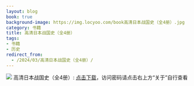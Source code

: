 ```yaml
---
layout: blog
book: true
background-image: https://img.locyoo.com/book高清日本战国史（全4册）.jpg
category: 书籍
title: 高清日本战国史（全4册）
tags:
- 书籍
- 历史
redirect_from:
  - /2024/03/高清日本战国史（全4册）/
---
```

![](https://img.locyoo.com/book高清日本战国史（全4册）.jpg)
高清日本战国史（全4册）: <a name = "ref1" href="https://url18.ctfile.com/f/50983618-1323174832-f4deb4?p=3619">点击下载</a>，访问密码请点击右上方“关于”自行查看